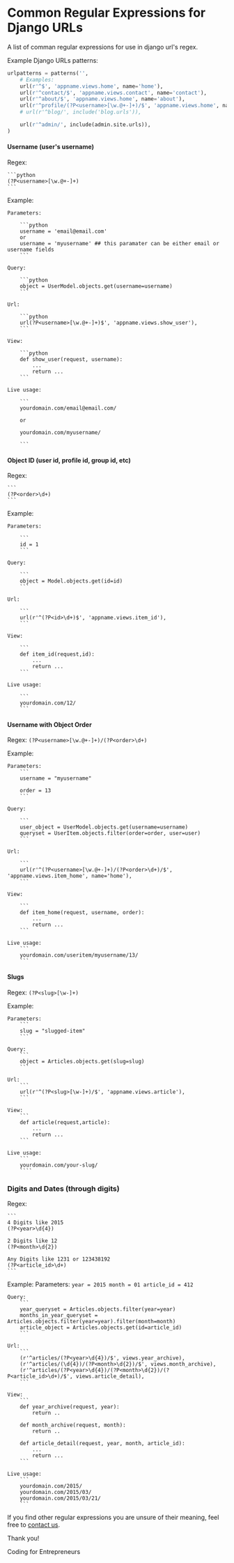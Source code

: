 Common Regular Expressions for Django URLs
======

A list of comman regular expressions for use in django url's regex.


Example Django URLs patterns:

```python
urlpatterns = patterns('',
    # Examples:
    url(r'^$', 'appname.views.home', name='home'),
    url(r'^contact/$', 'appname.views.contact', name='contact'),
    url(r'^about/$', 'appname.views.home', name='about'),
    url(r'^profile/(?P<username>[\w.@+-]+)/$', 'appname.views.home', name='about'),
    # url(r'^blog/', include('blog.urls')),

    url(r'^admin/', include(admin.site.urls)),
)

```




#### Username (user's username)

Regex:

    ```python
    (?P<username>[\w.@+-]+)
    ```

Example:

    Parameters:

        ```python
        username = 'email@email.com' 
        or 
        username = 'myusername' ## this paramater can be either email or username fields
        ```

    Query:

        ```python
        object = UserModel.objects.get(username=username)
        ```

    Url:

        ```python
        url(?P<username>[\w.@+-]+)$', 'appname.views.show_user'),
        ```

    View:

        ```python
        def show_user(request, username):
            ...
            return ...
        ```

    Live usage:

        ```
        yourdomain.com/email@email.com/

        or

        yourdomain.com/myusername/

        ```


#### Object ID (user id, profile id, group id, etc)
Regex:

    ```
    (?P<order>\d+)
    ```

Example:

    Parameters:

        ```
        id = 1
        ```

    Query:

        ```
        object = Model.objects.get(id=id)
        ```

    Url:

        ```
        url(r'^(?P<id>\d+)$', 'appname.views.item_id'),
        ```

    View:

        ```
        def item_id(request,id):
            ...
            return ...
        ```

    Live usage:

        ```
        yourdomain.com/12/
        ```


#### Username with Object Order
Regex:
    ```
    (?P<username>[\w.@+-]+)/(?P<order>\d+)
    ```

Example:

    Parameters: 
        ```
        username = "myusername"

        order = 13
        ```

    Query:

        ```
        user_object = UserModel.objects.get(username=username)
        queryset = UserItem.objects.filter(order=order, user=user)
        ```

    Url:

        ```
        url(r'^(?P<username>[\w.@+-]+)/(?P<order>\d+)/$', 'appname.views.item_home', name='home'),
        ```

    View:

        ```
        def item_home(request, username, order):
            ...
            return ...
        ```

    Live usage:
        ```
        yourdomain.com/useritem/myusername/13/
        ```



#### Slugs
Regex:
    ```
    (?P<slug>[\w-]+)
    ```

Example:

    Parameters: 
        ```
        slug = "slugged-item"
        ```

    Query:
        ```
        object = Articles.objects.get(slug=slug)
        ```

    Url:
        ```
        url(r'^(?P<slug>[\w-]+)/$', 'appname.views.article'),
        ```

    View:
        ```
        def article(request,article):
            ...
            return ...
        ```

    Live usage:
        ```
        yourdomain.com/your-slug/
        ````


### Digits and Dates (through digits)

Regex:
    
    ```
    4 Digits like 2015
    (?P<year>\d{4})

    2 Digits like 12
    (?P<month>\d{2})

    Any Digits like 1231 or 123438192
    (?P<article_id>\d+)
    ``` 

Example:
    Parameters: 
        ```
        year = 2015
        month = 01
        article_id = 412
        ```

    Query:
        ```
        year_queryset = Articles.objects.filter(year=year)
        months_in_year_queryset = Articles.objects.filter(year=year).filter(month=month)
        article_object = Articles.objects.get(id=article_id)
        ```

    Url:
        ```
        (r'^articles/(?P<year>\d{4})/$', views.year_archive),
        (r'^articles/(\d{4})/(?P<month>\d{2})/$', views.month_archive),
        (r'^articles/(?P<year>\d{4})/(?P<month>\d{2})/(?P<article_id>\d+)/$', views.article_detail),
        ```

    View:
        ```
        def year_archive(request, year):
            return ..

        def month_archive(request, month):
            return ..

        def article_detail(request, year, month, article_id):
            ...
            return ...
        ```
    
    Live usage:
        ```
        yourdomain.com/2015/
        yourdomain.com/2015/03/
        yourdomain.com/2015/03/21/
        ```
    



If you find other regular expressions you are unsure of their meaning, feel free to [contact us](mailto:codingforentrepreneurs@gmail.com).

Thank you!

Coding for Entrepreneurs
